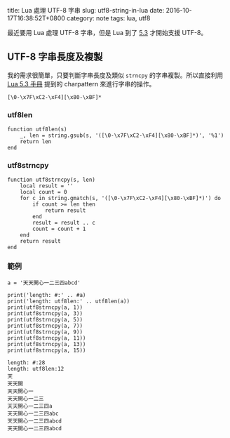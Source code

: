 title: Lua 處理 UTF-8 字串
slug: utf8-string-in-lua
date: 2016-10-17T16:38:52T+0800
category: note
tags: lua, utf8


最近要用 Lua 處理 UTF-8 字串，但是 Lua 到了 [5.3](http://www.lua.org/manual/5.3/manual.html#6.5) 才開始支援 UTF-8。

## UTF-8 字串長度及複製

我的需求很簡單，只要判斷字串長度及類似 `strncpy` 的字串複製。所以直接利用 [Lua 5.3 手冊](http://www.lua.org/manual/5.3/manual.html#6.5) 提到的 charpattern 來進行字串的操作。

```
[\0-\x7F\xC2-\xF4][\x80-\xBF]*
```

### utf8len

```
function utf8len(s)
    _, len = string.gsub(s, '([\0-\x7F\xC2-\xF4][\x80-\xBF]*)', '%1')
    return len
end
```

### utf8strncpy

```
function utf8strncpy(s, len)
    local result = ''
    local count = 0
    for c in string.gmatch(s, '([\0-\x7F\xC2-\xF4][\x80-\xBF]*)') do
        if count >= len then
            return result
        end
        result = result .. c
        count = count + 1
    end
    return result
end
```

### 範例

```
a = '天天開心一二三四abcd'

print('length: #:' .. #a)
print('length: utf8len:' .. utf8len(a))
print(utf8strncpy(a, 1))
print(utf8strncpy(a, 3))
print(utf8strncpy(a, 5))
print(utf8strncpy(a, 7))
print(utf8strncpy(a, 9))
print(utf8strncpy(a, 11))
print(utf8strncpy(a, 13))
print(utf8strncpy(a, 15))
```

```
length: #:28
length: utf8len:12
天
天天開
天天開心一
天天開心一二三
天天開心一二三四a
天天開心一二三四abc
天天開心一二三四abcd
天天開心一二三四abcd
```

